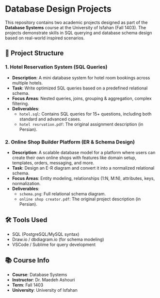 # Database Design Projects 
This repository contains two academic projects designed as part of the **Database Systems** course at the University of Isfahan (Fall 1403). The projects demonstrate skills in SQL querying and database schema design based on real-world inspired scenarios.

## 📁 Project Structure

### 1. Hotel Reservation System (SQL Queries)
- **Description**: A mini database system for hotel room bookings across multiple hotels.
- **Task**: Write optimized SQL queries based on a predefined relational schema.
- **Focus Areas**: Nested queries, joins, grouping & aggregation, complex filtering.
- **Deliverables**: 
  - `hotel.sql`: Contains SQL queries for 15+ questions, including both standard and advanced cases.
  - `hotel resrvation.pdf`: The original assignment description (in Persian).

### 2. Online Shop Builder Platform (ER & Schema Design)
- **Description**: A scalable database model for a platform where users can create their own online shops with features like domain setup, templates, orders, messaging, and more.
- **Task**: Design an E-R diagram and convert it into a normalized relational schema.
- **Focus Areas**: Entity modeling, relationships (1:N, M:N), attributes, keys, normalization.
- **Deliverables**: 
  - `schema.png`: Full relational schema diagram.
  - `online shop creator.pdf`: The original project description (in Persian).

## 🛠️ Tools Used
- SQL (PostgreSQL/MySQL syntax)
- Draw.io / dbdiagram.io (for schema modeling)
- VSCode / Sublime for query development

## 📚 Course Info
- **Course**: Database Systems
- **Instructor**: Dr. Maedeh Ashouri
- **Term**: Fall 1403
- **University**: University of Isfahan
